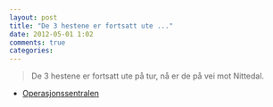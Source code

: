 ```yaml
---
layout: post
title: "De 3 hestene er fortsatt ute ..."
date: 2012-05-01 1:02
comments: true
categories: 
---
```


> De 3 hestene er fortsatt ute på tur, nå er de på vei mot Nittedal. 
- [Operasjonssentralen](https://twitter.com/oslopolitiops/status/197234505394827264)
